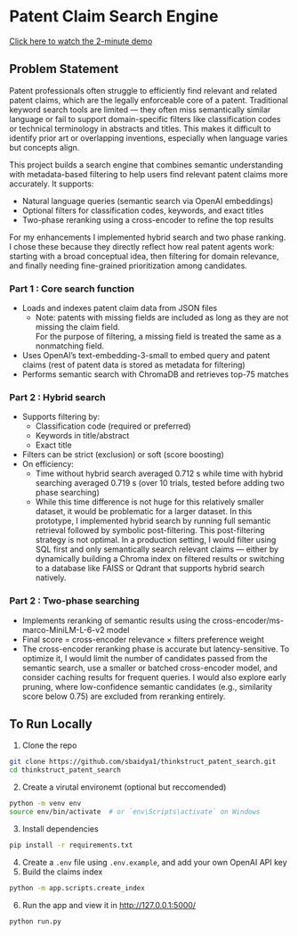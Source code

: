 # Patent Claim Search Engine 

[Click here to watch the 2-minute demo](https://drive.google.com/file/d/1pI9XfK1S39tWiVsNsW1mUeD3Ned35tBK/view?usp=sharing)

## Problem Statement 
Patent professionals often struggle to efficiently find relevant and related patent claims, which are the legally enforceable core of a patent. Traditional keyword search tools are limited — they often miss semantically similar language or fail to support domain-specific filters like classification codes or technical terminology in abstracts and titles. This makes it difficult to identify prior art or overlapping inventions, especially when language varies but concepts align.

This project builds a search engine that combines semantic understanding with metadata-based filtering to help users find relevant patent claims more accurately. It supports:
* Natural language queries (semantic search via OpenAI embeddings)
* Optional filters for classification codes, keywords, and exact titles
* Two-phase reranking using a cross-encoder to refine the top results

For my enhancements I implemented hybrid search and two phase ranking. I chose these because they directly reflect how real patent agents work: starting with a broad conceptual idea, then filtering for domain relevance, and finally needing fine-grained prioritization among candidates.

### Part 1 : Core search function 
* Loads and indexes patent claim data from JSON files 
  - Note: patents with missing fields are included as long as they are not missing the claim field. <br>
    For the purpose of filtering, a missing field is treated the same as a nonmatching field. 
* Uses OpenAI’s text-embedding-3-small to embed query and patent claims (rest of patent data is stored as metadata for filtering)
* Performs semantic search with ChromaDB and retrieves top-75 matches

### Part 2 : Hybrid search 
* Supports filtering by:
    * Classification code (required or preferred)
    * Keywords in title/abstract
    * Exact title
* Filters can be strict (exclusion) or soft (score boosting) 
* On efficiency: 
  - Time without hybrid search averaged 0.712 s while time with hybrid searching averaged 0.719 s (over 10 trials, tested before adding two phase searching)
  - While this time difference is not huge for this relatively smaller dataset, it would be problematic for a larger dataset. In this prototype, I implemented hybrid search by running full semantic retrieval followed by symbolic post-filtering. This post-filtering strategy is not optimal. In a production setting, I would filter using SQL first and only semantically search relevant claims — either by dynamically building a Chroma index on filtered results or switching to a database like FAISS or Qdrant that supports hybrid search natively.

### Part 2 : Two-phase searching
* Implements reranking of semantic results using the cross-encoder/ms-marco-MiniLM-L-6-v2 model
* Final score = cross-encoder relevance × filters preference weight 
* The cross-encoder reranking phase is accurate but latency-sensitive. To optimize it, I would limit the number of candidates passed from the semantic search, use a smaller or batched cross-encoder model, and consider caching results for frequent queries. I would also explore early pruning, where low-confidence semantic candidates (e.g., similarity score below 0.75) are excluded from reranking entirely.

## To Run Locally 
1. Clone the repo 
```bash
git clone https://github.com/sbaidya1/thinkstruct_patent_search.git
cd thinkstruct_patent_search
```
2. Create a virutal environemt (optional but reccomended) 
```bash
python -m venv env
source env/bin/activate  # or `env\Scripts\activate` on Windows
```
3. Install dependencies
```bash
pip install -r requirements.txt
```
4. Create a `.env` file using `.env.example`, and add your own OpenAI API key
5. Build the claims index 
```bash
python -m app.scripts.create_index
```
6. Run the app and view it in http://127.0.0.1:5000/
```bash
python run.py
```
